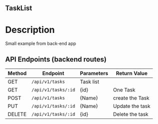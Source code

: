 ## TaskList

# Description 

Small example from back-end app

## API Endpoints (backend routes)

| Method | Endpoint         | Parameters                         | Return Value |
| ------ | ---------------- | ---------------------------------- | ------------ |
| GET    | `/api/v1/tasks`                                     | Task list|
| GET    | `/api/v1/tasks/:id`| {id}                       | One Task |
| POST   | `/api/v1/tasks` | {Name} | create the Task  
| PUT    | `/api/v1/tasks/:id` | {Name}              |  Update the task     
| DELETE | `/api/v1/tasks/:id` | {id}                    |  Delete the task     |


